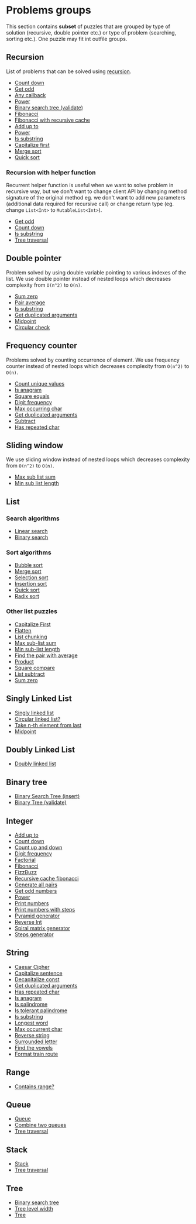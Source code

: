 # Problems groups

This section contains **subset** of puzzles that are grouped by type of solution (recursive, double pointer etc.) or
type of problem (searching, sorting etc.). One puzzle may fit int outfile groups.

## Recursion 

List of problems that can be solved using [recursion](https://en.wikipedia.org/wiki/Recursion_(computer_science)).

- [Count down](../app/src/test/java/com/igorwojda/integer/countdown/CountDown.md)
- [Get odd](../app/src/test/java/com/igorwojda/integer/getodd/GetOdd.md)
- [Any callback](../app/src/test/java/com/igorwojda/various/anycallback/AnyCallback.md)
- [Power](../app/src/test/java/com/igorwojda/integer/power/Power.md)
- [Binary search tree (validate)](../app/src/test/java/com/igorwojda/binarytree/validate/Validate.md)
- [Fibonacci](../app/src/test/java/com/igorwojda/integer/fibonacci/basic/Fibonacci.md) 
- [Fibonacci with recursive cache](../app/src/test/java/com/igorwojda/integer/fibonacci/recursivecached/FibonacciRecursiveCached.md)
- [Add up to](../app/src/test/java/com/igorwojda/integer/addupto/AddUpTo.md)
- [Power](../app/src/test/java/com/igorwojda/integer/power/Power.md)
- [Is substring](../app/src/test/java/com/igorwojda/string/issubstring/IsSubstring.md)
- [Capitalize first](../app/src/test/java/com/igorwojda/list/capitalizeFirst/CapitalizeFirst.md)
- [Merge sort](../app/src/test/java/com/igorwojda/list/sort/mergesort/MergeSort.md)
- [Quick sort](../app/src/test/java/com/igorwojda/list/sort/quicksort/QuickSort.md)
  
### Recursion with helper function 

Recurrent helper function is useful when we want to solve problem in recursive way, but we don't want to change client
API by changing method signature of the original method eg. we don't want to add new parameters (additional data required
for recursive call) or change return type (eg. change `List<Int>` to `MutableList<Int>`).

- [Get odd](../app/src/test/java/com/igorwojda/integer/getodd/GetOdd.md)
- [Count down](../app/src/test/java/com/igorwojda/integer/countdown/CountDown.md) 
- [Is substring](../app/src/test/java/com/igorwojda/string/issubstring/IsSubstring.md)
- [Tree traversal](../app/src/test/java/com/igorwojda/tree/traversal/TreeTraversal.md)

## Double pointer 

Problem solved by using double variable pointing to various indexes of the list. We use double pointer instead of nested
loops which decreases complexity from `O(n^2)` to `O(n)`.

- [Sum zero](../app/src/test/java/com/igorwojda/list/sumzero/SumZero.md)
- [Pair average](../app/src/test/java/com/igorwojda/list/pairaverage/PairAverage.md)
- [Is substring](../app/src/test/java/com/igorwojda/string/issubstring/IsSubstring.md)
- [Get duplicated arguments](../app/src/test/java/com/igorwojda/string/getduplicatedarguments/GetDuplicatedArguments.md)
- [Midpoint](../app/src/test/java/com/igorwojda/linkedlist/singly/midpoint/Midpoint.md)
- [Circular check](../app/src/test/java/com/igorwojda/linkedlist/singly/circularcheck/CircularCheck.md)

## Frequency counter

Problems solved by counting occurrence of element. We use frequency counter instead of nested loops which decreases
complexity from `O(n^2)` to `O(n)`.

- [Count unique values](../app/src/test/java/com/igorwojda/list/countuniquevalues/CountUniqueValues.md)
- [Is anagram](../app/src/test/java/com/igorwojda/string/isanagram/IsAnagram.md)
- [Square equals](../app/src/test/java/com/igorwojda/list/squareequal/SquareEquals.md)
- [Digit frequency](../app/src/test/java/com/igorwojda/integer/digitfrequency/DigitFrequency.md)
- [Max occurring char](../app/src/test/java/com/igorwojda/string/maxchar/MaxOccurrentChar.md) 
- [Get duplicated arguments](../app/src/test/java/com/igorwojda/string/getduplicatedarguments/GetDuplicatedArguments.md)
- [Subtract](../app/src/test/java/com/igorwojda/list/subtract/Subtract.md)
- [Has repeated char](../app/src/test/java/com/igorwojda/string/hasrepeatedcharacter/HasRepeatedChar.md)

## Sliding window 

We use sliding window instead of nested loops which decreases complexity from `O(n^2)` to `O(n)`.

- [Max sub list sum](../app/src/test/java/com/igorwojda/list/maxsublistsum/MaxSubListSum.md)
- [Min sub list length](../app/src/test/java/com/igorwojda/list/minsublistlength/MinSubListLength.md)

## List

### Search algorithms

- [Linear search](../app/src/test/java/com/igorwojda/list/search/linearsearch/LinearSearch.md)
- [Binary search](../app/src/test/java/com/igorwojda/list/search/binarysearch/BinarySearch.md)

### Sort algorithms

- [Bubble sort](../app/src/test/java/com/igorwojda/list/sort/bubblesort/BubbleSort.md)
- [Merge sort](../app/src/test/java/com/igorwojda/list/sort/mergesort/MergeSort.md)
- [Selection sort](../app/src/test/java/com/igorwojda/list/sort/selectionsort/SelectionSort.md)
- [Insertion sort](../app/src/test/java/com/igorwojda/list/sort/insertionsort/InsertionSort.md)
- [Quick sort](../app/src/test/java/com/igorwojda/list/sort/quicksort/QuickSort.md)
- [Radix sort](../app/src/test/java/com/igorwojda/list/sort/radixsort/RadixSort.md)

### Other list puzzles

- [Capitalize First](../app/src/test/java/com/igorwojda/list/capitalizeFirst/CapitalizeFirst.md)
- [Flatten](../app/src/test/java/com/igorwojda/list/flatten/Flatten.md)
- [List chunking](../app/src/test/java/com/igorwojda/list/listchunk/ListChunk.md)
- [Max sub-list sum](../app/src/test/java/com/igorwojda/list/maxsublistsum/MaxSubListSum.md)
- [Min sub-list length](../app/src/test/java/com/igorwojda/list/minsublistlength/MinSubListLength.md)
- [Find the pair with average](../app/src/test/java/com/igorwojda/list/pairaverage/PairAverage.md)
- [Product](../app/src/test/java/com/igorwojda/list/product/Product.md)
- [Square compare](../app/src/test/java/com/igorwojda/list/squareequal/SquareEquals.md)
- [List subtract](../app/src/test/java/com/igorwojda/list/subtract/Subtract.md)
- [Sum zero](../app/src/test/java/com/igorwojda/list/sumzero/SumZero.md) 

## Singly Linked List

- [Singly linked list](../app/src/test/java/com/igorwojda/linkedlist/singly/base/SinglyLinkedList.md)
- [Circular linked list?](../app/src/test/java/com/igorwojda/linkedlist/singly/circularcheck/CircularCheck.md)
- [Take n-th element from last](../app/src/test/java/com/igorwojda/linkedlist/singly/fromlast/FromLast.md)
- [Midpoint](../app/src/test/java/com/igorwojda/linkedlist/singly/midpoint/Midpoint.md)

## Doubly Linked List
- [Doubly linked list](../app/src/test/java/com/igorwojda/linkedlist/doubly/base/DoublyLinkedList.md)

## Binary tree

- [Binary Search Tree (insert)](../app/src/test/java/com/igorwojda/binarytree/insert/Insert.md)
- [Binary Tree (validate)](../app/src/test/java/com/igorwojda/binarytree/validate/Validate.md)

## Integer

- [Add up to](../app/src/test/java/com/igorwojda/integer/addupto/AddUpTo.md)
- [Count down](../app/src/test/java/com/igorwojda/integer/countdown/CountDown.md)
- [Count up and down](../app/src/test/java/com/igorwojda/integer/countupanddown/CountUpAndDown.md)
- [Digit frequency](../app/src/test/java/com/igorwojda/integer/digitfrequency/DigitFrequency.md)
- [Factorial](../app/src/test/java/com/igorwojda/integer/factorial/Factorial.md)
- [Fibonacci](../app/src/test/java/com/igorwojda/integer/fibonacci/basic/Fibonacci.md)
- [FizzBuzz](../app/src/test/java/com/igorwojda/integer/fizzbuzz/FizzBuzz.md)
- [Recursive cache fibonacci](../app/src/test/java/com/igorwojda/integer/fibonacci/recursivecached/FibonacciRecursiveCached.md)
- [Generate all pairs](../app/src/test/java/com/igorwojda/integer/generateallpairs/GenerateAllPairs.md)
- [Get odd numbers](../app/src/test/java/com/igorwojda/integer/getodd/GetOdd.md)
- [Power](../app/src/test/java/com/igorwojda/integer/power/Power.md)
- [Print numbers](../app/src/test/java/com/igorwojda/integer/printnumber/basic/PrintNumber.md)
- [Print numbers with steps](../app/src/test/java/com/igorwojda/integer/printnumber/steps/PrintNumberWithSteps.md)
- [Pyramid generator](../app/src/test/java/com/igorwojda/integer/pyramidgenerator/PyramidGenerator.md)
- [Reverse Int](../app/src/test/java/com/igorwojda/integer/reverse/Reverse.md)
- [Spiral matrix generator](../app/src/test/java/com/igorwojda/integer/spiralmatrixgenerator/SpiralMatrixGenerator.md)
- [Steps generator](../app/src/test/java/com/igorwojda/integer/stepsgenerator/StepsGenerator.md)

## String

- [Caesar Cipher](../app/src/test/java/com/igorwojda/string/caesarcipher/CaesarCipher.md)
- [Capitalize sentence](../app/src/test/java/com/igorwojda/string/capitalizesentence/CapitalizeSentence.md)
- [Decapitalize const](../app/src/test/java/com/igorwojda/string/decapitalizeconst/DecapitalizeConst.md)
- [Get duplicated arguments](../app/src/test/java/com/igorwojda/string/getduplicatedarguments/GetDuplicatedArguments.md)
- [Has repeated char](../app/src/test/java/com/igorwojda/string/hasrepeatedcharacter/HasRepeatedChar.md)
- [Is anagram](../app/src/test/java/com/igorwojda/string/isanagram/IsAnagram.md)
- [Is palindrome](../app/src/test/java/com/igorwojda/string/ispalindrome/basic/IsPalindrome.md)
- [Is tolerant palindrome](../app/src/test/java/com/igorwojda/string/ispalindrome/tolerant/IsTolerantPalindrome.md)
- [Is substring](../app/src/test/java/com/igorwojda/string/issubstring/IsSubstring.md)
- [Longest word](../app/src/test/java/com/igorwojda/string/longestword/LongestWord.md)
- [Max occurrent char](../app/src/test/java/com/igorwojda/string/maxchar/MaxOccurrentChar.md)
- [Reverse string](../app/src/test/java/com/igorwojda/string/reverse/Reverse.md)
- [Surrounded letter](../app/src/test/java/com/igorwojda/string/surroundedletter/SurroundedLetter.md)
- [Find the vowels](../app/src/test/java/com/igorwojda/string/vowels/Vowels.md)
- [Format train route](../app/src/test/java/com/igorwojda/list/formattrainroute/FormatTrainRoute.md)

## Range

- [Contains range?](../app/src/test/java/com/igorwojda/range/containsrange/ContainsRange.md)

## Queue

- [Queue](../app/src/test/java/com/igorwojda/queue/basic/Queue.md)
- [Combine two queues](../app/src/test/java/com/igorwojda/queue/combine/Combine.md)
- [Tree traversal](../app/src/test/java/com/igorwojda/tree/traversal/TreeTraversal.md)

## Stack

- [Stack](../app/src/test/java/com/igorwojda/stack/basic/Stack.md)
- [Tree traversal](../app/src/test/java/com/igorwojda/tree/traversal/TreeTraversal.md)

## Tree

- [Binary search tree](../app/src/test/java/com/igorwojda/tree/binarysearchtree/BinarySearchTree.md)
- [Tree level width](../app/src/test/java/com/igorwojda/tree/levelwidth/LevelWidth.md)
- [Tree](../app/src/test/java/com/igorwojda/tree/traversal/TreeTraversal.md)

